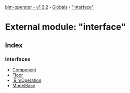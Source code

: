 [bim-operator - v1.0.2](../README.md) › [Globals](../globals.md) › ["interface"](_interface_.md)

# External module: "interface"

## Index

### Interfaces

* [Component](../interfaces/_interface_.component.md)
* [Floor](../interfaces/_interface_.floor.md)
* [IBimOperation](../interfaces/_interface_.ibimoperation.md)
* [ModelBase](../interfaces/_interface_.modelbase.md)

